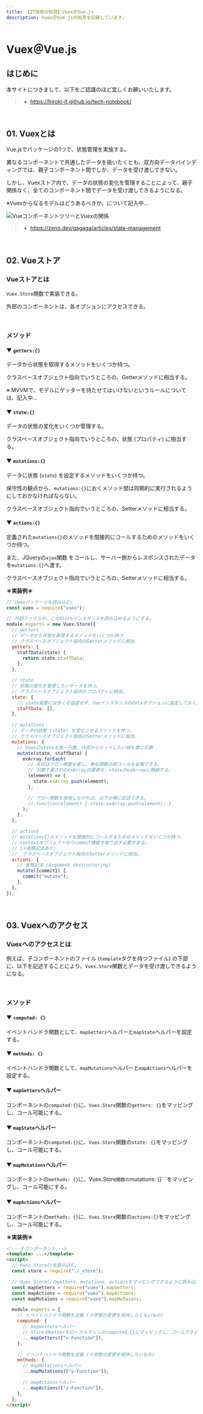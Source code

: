 ```yaml
---
title: 【IT技術の知見】Vuex＠Vue.js
description: Vuex＠Vue.jsの知見を記録しています。
---
```


# Vuex＠Vue.js

## はじめに

本サイトにつきまして、以下をご認識のほど宜しくお願いいたします。

> - https://hiroki-it.github.io/tech-notebook/

<br>

## 01. Vuexとは

Vue.jsでパッケージの1つで、状態管理を実施する。

異なるコンポーネントで共通したデータを扱いたくとも、双方向データバインディングでは、親子コンポーネント間でしか、データを受け渡しできない。

しかし、Vuexストア内で、データの状態の変化を管理することによって、親子関係なく、全てのコンポーネント間でデータを受け渡しできるようになる。

※Vuexからなるモデルはどうあるべきか、について記入中...

![VueコンポーネントツリーとVuexの関係](https://raw.githubusercontent.com/hiroki-it/tech-notebook-images/master/images/VueコンポーネントツリーとVuexの関係.png)

> - https://zenn.dev/gagaga/articles/state-management

<br>

## 02. Vueストア

### Vueストアとは

`Vuex.Store`関数で実装できる。

外部のコンポーネントは、各オプションにアクセスできる。

<br>

### メソッド

#### ▼ `getters:{}`

データから状態を取得するメソッドをいくつか持つ。

クラスベースオブジェクト指向でいうところの、Getterメソッドに相当する。

※ MVVMで、モデルにゲッターを持たせてはいけないというルールについては、記入中...

#### ▼ `state:{}`

データの状態の変化をいくつか管理する。

クラスベースオブジェクト指向でいうところの、状態 (プロパティ) に相当する。

#### ▼ `mutations:{}`

データに状態 (`state`) を設定するメソッドをいくつか持つ。

保守性の観点から、`mutations:{}`におくメソッド間は同期的に実行されるようにしておかなければならない。

クラスベースオブジェクト指向でいうところの、Setterメソッドに相当する。

#### ▼ `actions:{}`

定義された`mutations{}`のメソッドを間接的にコールするためのメソッドをいくつか持つ。

また、JQueryの`ajax`関数 をコールし、サーバー側からレスポンスされたデータを`mutations:{}`へ渡す。

クラスベースオブジェクト指向でいうところの、Setterメソッドに相当する。

**＊実装例＊**

```javascript
// Vuexパッケージを読み込む。
const vuex = require("vuex");

// 外部ファイルが、このStoreインスタンスを読み込めるようにする。
module.exports = new Vuex.Store({
  // getters
  // データから状態を取得するメソッドをいくつか持つ
  // クラスベースオブジェクト指向のGetterメソッドに相当
  getters: {
    staffData(state) {
      return state.staffData;
    },
  },

  // state
  // 状態の変化を管理したいデータを持つ。
  // クラスベースオブジェクト指向のプロパティに相当。
  state: {
    // state変数には多くを設定せず、Vueインスタンスのdataオプションに設定しておく。
    staffData: [],
  },

  // mutations
  // データの状態 (state) を変化させるメソッドを持つ。
  // クラスベースオブジェクト指向のSetterメソッドに相当。
  mutations: {
    // Vuexのstateを第一引数、外部からセットしたい値を第二引数
    mutate(state, staffData) {
      exArray.forEach(
        // 矢印はアロー関数を表し、無名関数の即コールを省略できる。
        // 引数で渡されたexArrayの要素を、stateのexArrayに格納する。
        (element) => {
          state.exArray.push(element);
        },

        // アロー関数を使用しなければ、以下の様に記述できる。
        // function(element) { state.exArray.push(element); }
      );
    },
  },

  // actions
  // mutations{}のメソッドを間接的にコールするためのメソッドをいくつか持つ。
  // contextオブジェクトからcommit機能を取り出す必要がある。
  // (※省略記法あり)
  //  クラスベースオブジェクト指向のSetterメソッドに相当。
  actions: {
    // 省略記法 (Argument destructuring)
    mutate({commit}) {
      commit("mutate");
    },
  },
});
```

<br>

## 03. Vuexへのアクセス

### Vuexへのアクセスとは

例えば、子コンポーネントのファイル (`template`タグを持つファイル) の下部に、以下を記述することにより、`Vuex.Store`関数とデータを受け渡しできるようになる。

<br>

### メソッド

#### ▼ `computed: {}`

イベントハンドラ関数として、`mapGetters`ヘルパーと`mapState`ヘルパーを設定する。

#### ▼ `methods: {}`

イベントハンドラ関数として、`mapMutations`ヘルパーと`mapActions`ヘルパーを設定する。

#### ▼ `mapGetters`ヘルパー

コンポーネントの`computed:{}`に、`Vuex.Store`関数の`getters: {}`をマッピングし、コール可能にする。

#### ▼ `mapState`ヘルパー

コンポーネントの`computed:{}`に、`Vuex.Store`関数の`state: {}`をマッピングし、コール可能にする。

#### ▼ `mapMutations`ヘルパー

コンポーネントの`methods: {}`に、Vuex.Store`関数の`mutations: {}```をマッピングし、コール可能にする。

#### ▼ `mapActions`ヘルパー

コンポーネントの`methods: {}`に、`Vuex.Store`関数の`actions:{}`をマッピングし、コール可能にする。

**＊実装例＊**

```html
<!-- 子コンポーネント -->
<template> ...</template>
<script>
  // Vuex.Store()を読み込む。
  const store = require("./_store");

  // Vuex.Store()のgetters、mutations、actionsをマッピングできるように読み込む。
  const mapGetters = require("vuex").mapGetters;
  const mapActions = require("vuex").mapActions;
  const mapMutaions = require("vuex").mapMutaions;

  module.exports = {
    // イベントハンドラ関数を定義 (※状態の変更を保持したくないもの)
    computed: {
      // mapGettersヘルパー
      // StoreのGetterをローカルマシンのcomputed:{}にマッピングし、コールできるように。
      ...mapGetters(["x-Function"]),
    },

    // イベントハンドラ関数を定義 (※状態の変更を保持したいもの)
    methods: {
      // mapMutationsヘルパー
      ...mapMutations(["y-Function"]),

      // mapActionsヘルパー
      ...mapActions(["z-Function"]),
    },
  };
</script>
```

<br>
